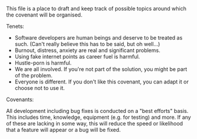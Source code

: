 This file is a place to draft and keep track of possible topics around which the covenant will be organised.

Tenets:

  - Software developers are human beings and deserve to be treated as such. (Can't really believe this has to be said, but oh well...)
  - Burnout, distress, anxiety are real and significant problems.
  - Using fake internet points as career fuel is harmful.
  - Hustle-porn is harmful.
  - We are all involved. If you're not part of the solution, you might be part of the problem.
  - Everyone is different. If you don't like this covenant, you can adapt it or choose not to use it.

Covenants:

All development including bug fixes is conducted on a "best efforts" basis. This includes time, knowledge, equipment (e.g. for testing) and more. If any of these are lacking in some way, this will reduce the speed or likelihood that a feature will appear or a bug will be fixed.
